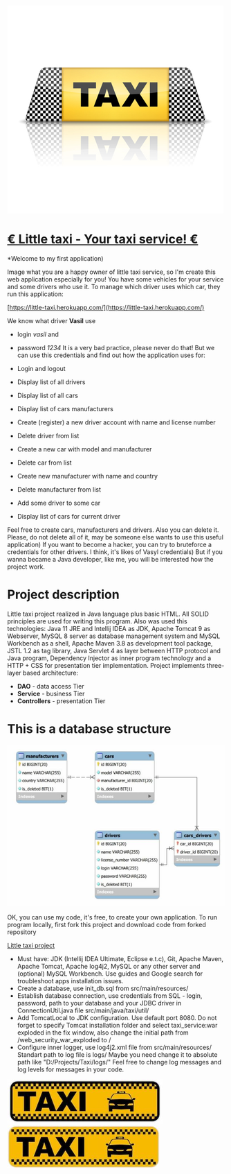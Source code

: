 ![Taxi-02](images/Taxi-02.jpg)

#   <u>&euro;   Little taxi - Your taxi service! &euro;</u>  

*Welcome to my first application)

Image what you are a happy owner of little taxi service, so I'm create this 
web application especially for you! You have some vehicles for your service 
and some drivers who use it. To manage which driver uses which car, 
they run this application:

[https://little-taxi.herokuapp.com/](https://little-taxi.herokuapp.com/)

We know what driver **Vasil** use 
  * login *vasil* 
and 
  * password *1234* 
It is a very bad practice, please never do that! 
But we can use this credentials and find out how the application uses for:
  
  * Login and logout
  * Display list of all drivers
  * Display list of all cars
  * Display list of cars manufacturers
  * Create (register) a new driver account with name and license number
  * Delete driver from list
  * Create a new car with model and manufacturer
  * Delete car from list
  * Create new manufacturer with name and country
  * Delete manufacturer from list
  * Add some driver to some car
  * Display list of cars for current driver

Feel free to create cars, manufacturers and drivers. Also you can delete it. Please, do not delete all of it, may be someone else wants to use this useful application) If you want to become a hacker, you can try to bruteforce a credentials 
for other drivers. I think, it's likes of Vasyl credentials)
But if you wanna became a Java developer, like me, you will be interested how the project work.

# Project description

Little taxi project realized in Java language plus basic HTML. All SOLID principles are used for writing this program. Also was used this technologies: Java 11 JRE and Intellij IDEA as JDK, Apache Tomcat 9 as Webserver, MySQL 8 server as database management system and MySQL Workbench as a shell, Apache Maven 3.8 as development tool package, JSTL 1.2 as tag library, Java Servlet 4 as layer between HTTP protocol and Java program, Dependency Injector as inner program technology and a HTTP + CSS for presentation tier implementation.
Project implements three-layer based architecture:

  * **DAO** - data access Tier
  * **Service** - business Tier
  * **Controllers** - presentation Tier

# This is a database structure

![Tables](images/tables.jpg)

OK, you can use my code, it's free, to create your own application. To run program locally, first fork this project and download code from forked repository

[Little taxi project](https://github.com/LowPassenger/little-taxi)

  * Must have: JDK (Intellij IDEA Ultimate, Eclipse e.t.c), Git, Apache Maven, Apache Tomcat, Apache log4j2, MySQL or any other server and (optional) MySQL Workbench. Use guides and Google search for troubleshoot apps installation issues.
  * Create a database, use init_db.sql from 
src/main/resources/
  * Establish database connection, use credentials from SQL - login, password, path to your database and your JDBC driver in ConnectionUtil.java file
src/main/java/taxi/util/
  * Add TomcatLocal to JDK configuration. Use default port 8080. Do not forget to specify Tomcat installation folder and select taxi_service:war exploded in the fix window, also change the initial path from /web_security_war_exploded to / 
  * Configure inner logger, use log4j2.xml file from
src/main/resources/
Standart path to log file is 
logs/
Maybe you need change it to absolute path like "D:/Projects/Taxi/logs/"
Feel free to change log messages and log levels for messages in your code. 


![123](images/123.jpg)![345](images/345.jpg)